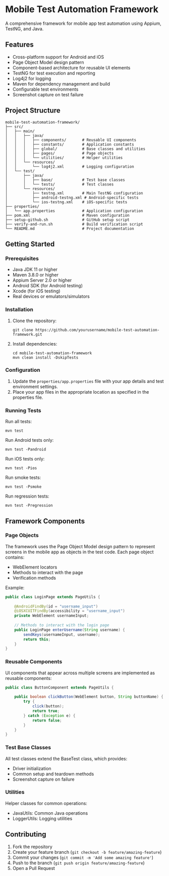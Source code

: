 # Mobile Test Automation Framework

A comprehensive framework for mobile app test automation using Appium, TestNG, and Java.

## Features

- Cross-platform support for Android and iOS
- Page Object Model design pattern
- Component-based architecture for reusable UI elements
- TestNG for test execution and reporting
- Log4j2 for logging
- Maven for dependency management and build
- Configurable test environments
- Screenshot capture on test failure

## Project Structure

```
mobile-test-automation-framework/
├── src/
│   ├── main/
│   │   ├── java/
│   │   │   ├── components/       # Reusable UI components
│   │   │   ├── constants/        # Application constants
│   │   │   ├── global/           # Base classes and utilities
│   │   │   ├── pages/            # Page objects
│   │   │   └── utilities/        # Helper utilities
│   │   └── resources/
│   │       └── log4j2.xml        # Logging configuration
│   └── test/
│       ├── java/
│       │   ├── base/             # Test base classes
│       │   └── tests/            # Test classes
│       └── resources/
│           ├── testng.xml        # Main TestNG configuration
│           ├── android-testng.xml # Android-specific tests
│           └── ios-testng.xml    # iOS-specific tests
├── properties/
│   └── app.properties            # Application configuration
├── pom.xml                       # Maven configuration
├── setup-github.sh               # GitHub setup script
├── verify-and-run.sh             # Build verification script
└── README.md                     # Project documentation
```

## Getting Started

### Prerequisites

- Java JDK 11 or higher
- Maven 3.8.0 or higher
- Appium Server 2.0 or higher
- Android SDK (for Android testing)
- Xcode (for iOS testing)
- Real devices or emulators/simulators

### Installation

1. Clone the repository:
   ```
   git clone https://github.com/yourusername/mobile-test-automation-framework.git
   ```

2. Install dependencies:
   ```
   cd mobile-test-automation-framework
   mvn clean install -DskipTests
   ```

### Configuration

1. Update the `properties/app.properties` file with your app details and test environment settings.
2. Place your app files in the appropriate location as specified in the properties file.

### Running Tests

Run all tests:
```
mvn test
```

Run Android tests only:
```
mvn test -Pandroid
```

Run iOS tests only:
```
mvn test -Pios
```

Run smoke tests:
```
mvn test -Psmoke
```

Run regression tests:
```
mvn test -Pregression
```

## Framework Components

### Page Objects

The framework uses the Page Object Model design pattern to represent screens in the mobile app as objects in the test code. Each page object contains:

- WebElement locators
- Methods to interact with the page
- Verification methods

Example:
```java
public class LoginPage extends PageUtils {
    
    @AndroidFindBy(id = "username_input")
    @iOSXCUITFindBy(accessibility = "username_input")
    private WebElement usernameInput;
    
    // Methods to interact with the login page
    public LoginPage enterUsername(String username) {
        sendKeys(usernameInput, username);
        return this;
    }
}
```

### Reusable Components

UI components that appear across multiple screens are implemented as reusable components:

```java
public class ButtonComponent extends PageUtils {
    
    public boolean clickButton(WebElement button, String buttonName) {
        try {
            click(button);
            return true;
        } catch (Exception e) {
            return false;
        }
    }
}
```

### Test Base Classes

All test classes extend the BaseTest class, which provides:

- Driver initialization
- Common setup and teardown methods
- Screenshot capture on failure

### Utilities

Helper classes for common operations:

- JavaUtils: Common Java operations
- LoggerUtils: Logging utilities

## Contributing

1. Fork the repository
2. Create your feature branch (`git checkout -b feature/amazing-feature`)
3. Commit your changes (`git commit -m 'Add some amazing feature'`)
4. Push to the branch (`git push origin feature/amazing-feature`)
5. Open a Pull Request
